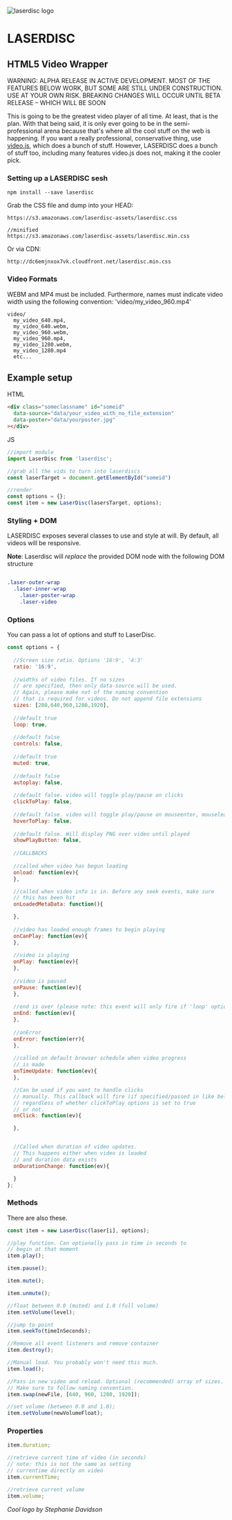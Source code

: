![laserdisc logo](https://raw.githubusercontent.com/edweena/laserdisc/master/___laserdisc.gif)

# LASERDISC
## HTML5 Video Wrapper

WARNING: ALPHA RELEASE IN ACTIVE DEVELOPMENT. MOST OF THE FEATURES BELOW WORK, BUT SOME ARE STILL UNDER CONSTRUCTION. USE AT YOUR OWN RISK. BREAKING CHANGES WILL OCCUR UNTIL BETA RELEASE – WHICH WILL BE SOON

This is going to be the greatest video player of all time. At least, that is the plan. With that being said, it is only ever going to be in the semi-professional arena
because that's where all the cool stuff on the web is happening. If you want a really professional, conservative thing, use [video.js](http://videojs.com/), which does 
a bunch of stuff. However, LASERDISC does a bunch of stuff too, including many features video.js does not, making it the cooler pick.

### Setting up a LASERDISC sesh
```
npm install --save laserdisc
```

Grab the CSS file and dump into your HEAD:

```
https://s3.amazonaws.com/laserdisc-assets/laserdisc.css

//minified
https://s3.amazonaws.com/laserdisc-assets/laserdisc.min.css
```

Or via CDN:
```
http://dc6emjnxox7vk.cloudfront.net/laserdisc.min.css
```



### Video Formats
WEBM and MP4 must be included. Furthermore, names must indicate video width using the following convention: 'video/my_video_960.mp4'

```
video/
  my_video_640.mp4,
  my_video_640.webm,
  my_video_960.webm,
  my_video_960.mp4,
  my_video_1280.webm,
  my_video_1280.mp4
  etc...
```



## Example setup

HTML
```html
<div class="someclassname" id="someid"
  data-source="data/your_video_with_no_file_extension"
  data-poster="data/yourposter.jpg"
></div>

```


JS
```js
//import module
import LaserDisc from 'laserdisc';

//grab all the vids to turn into laserdiscs
const laserTarget = document.getElementById("someid")

//render
const options = {};
const item = new LaserDisc(lasersTarget, options);
```

### Styling + DOM

LASERDISC exposes several classes to use and style at will. By default, all videos will be responsive.

**Note**: Laserdisc will *replace* the provided DOM node with the following DOM structure

```css

.laser-outer-wrap
  .laser-inner-wrap
    .laser-poster-wrap
    .laser-video

```


### Options

You can pass a lot of options and stuff to LaserDisc.

```js
const options = {
  
  //Screen size ratio. Options '16:9', '4:3'
  ratio: '16:9',
  
  //widths of video files. If no sizes
  // are specified, then only data-source will be used.
  // Again, please make not of the naming convention
  // that is required for videos. Do not append file extensions
  sizes: [280,640,960,1280,1920],
  
  //default true
  loop: true,
  
  //default false
  controls: false,
  
  //default true
  muted: true,
  
  //default false
  autoplay: false,
  
  //default false. video will toggle play/pause on clicks
  clickToPlay: false,
  
  //default false. video will toggle play/pause on mouseenter, mouseleave
  hoverToPlay: false,
  
  //default false. Will display PNG over video until played
  showPlayButton: false,
  
  //CALLBACKS
  
  //called when video has begun loading
  onload: function(ev){
  },

  //called when video info is in. Before any seek events, make sure 
  // this has been hit
  onLoadedMetaData: function(){

  },
  
  //video has loaded enough frames to begin playing
  onCanPlay: function(ev){
  },
  
  //video is playing
  onPlay: function(ev){
  },
  
  //video is paused
  onPause: function(ev){
  },
  
  //end is over (please note: this event will only fire if 'loop' option is set to FALSE)
  onEnd: function(ev){
  },
  
  //onError
  onError: function(err){
  },
  
  //called on default browser schedule when video progress
  // is made
  onTimeUpdate: function(ev){
  },

  //Can be used if you want to handle clicks
  // manually. This callback will fire (if specified/passed in like below)
  // regardless of whether clickToPlay options is set to true
  // or not.
  onClick: function(ev){

  },


  //Called when duration of video updates.
  // This happens either when video is loaded
  // and duration data exists
  onDurationChange: function(ev){

  }
};
```

### Methods

There are also these.

```js
const item = new LaserDisc(laser[i], options);

//play function. Can optionally pass in time in seconds to
// begin at that moment
item.play();

item.pause();

item.mute();

item.unmute();

//float between 0.0 (muted) and 1.0 (full volume)
item.setVolume(level);

//jump to point
item.seekTo(timeInSeconds);

//Remove all event listeners and remove container
item.destroy();

//Manual load. You probably won't need this much.
item.load();

//Pass in new video and reload. Optional (recommended) array of sizes.
// Make sure to follow naming convention.
item.swap(newFile, [640, 960, 1280, 1920]);

//set volume (between 0.0 and 1.0);
item.setVolume(newVolumeFloat);

```


### Properties

```js
item.duration;

//retrieve current time of video (in seconds)
// note: this is not the same as setting 
// currentime directly on video
item.currentTime;

//retrieve current volume
item.volume;

```





*Cool logo by Stephanie Davidson*

